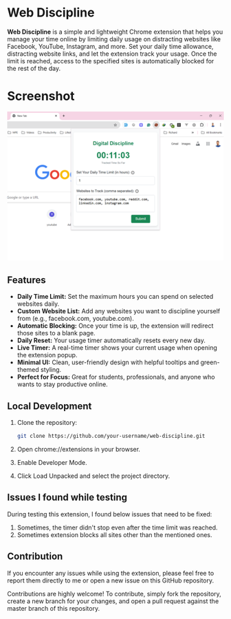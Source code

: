 # Web Discipline

**Web Discipline** is a simple and lightweight Chrome extension that helps you manage your time online by limiting daily usage on distracting websites like Facebook, YouTube, Instagram, and more. Set your daily time allowance, distracting website links, and let the extension track your usage. Once the limit is reached, access to the specified sites is automatically blocked for the rest of the day.

# Screenshot
![extension-screenshot](screenshots/web-discipline-extension-screenshot.png) 

## Features

-  **Daily Time Limit:** Set the maximum hours you can spend on selected websites daily.
-  **Custom Website List:** Add any websites you want to discipline yourself from (e.g., facebook.com, youtube.com).
-  **Automatic Blocking:** Once your time is up, the extension will redirect those sites to a blank page.
-  **Daily Reset:** Your usage timer automatically resets every new day.
-  **Live Timer:** A real-time timer shows your current usage when opening the extension popup.
-  **Minimal UI:** Clean, user-friendly design with helpful tooltips and green-themed styling.
-  **Perfect for Focus:** Great for students, professionals, and anyone who wants to stay productive online.


## Local Development

1. Clone the repository:
   ```bash
   git clone https://github.com/your-username/web-discipline.git
   ```
2. Open chrome://extensions in your browser.

3. Enable Developer Mode.

4. Click Load Unpacked and select the project directory.


## Issues I found while testing
During testing this extension, I found below issues that need to be fixed:
1. Sometimes, the timer didn't stop even after the time limit was reached.
2. Sometimes extension blocks all sites other than the mentioned ones.

## Contribution
If you encounter any issues while using the extension, please feel free to report them directly to me or open a new issue on this GitHub repository.

Contributions are highly welcome! To contribute, simply fork the repository, create a new branch for your changes, and open a pull request against the master branch of this repository.

